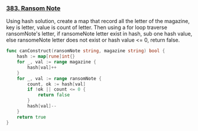 ### [383. Ransom Note]

Using hash solution, create a map that record all the letter of the magazine, key is letter, value is count of letter.
Then using a for loop traverse ransomNote's letter, if ransomeNote letter exist in hash, sub one hash value,
else ransomeNote letter does not exist or hash value <= 0, return false.

```go
func canConstruct(ransomNote string, magazine string) bool {
	hash := map[rune]int{}
	for _, val := range magazine {
		hash[val]++
	}
	for _, val := range ransomNote {
		count, ok := hash[val]
		if !ok || count <= 0 {
			return false
		}
		hash[val]--
	}
	return true
}
```

[383. Ransom Note]: https://leetcode.com/problems/ransom-note/